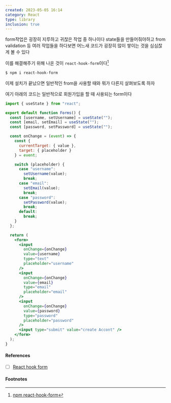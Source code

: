 ```yaml
---
created: 2023-05-05 16:14
category: React
type: library
inclusion: true
---
```


form작업은 굉장히 지루하고 귀찮은 작업 중 하나이다
state들을 만들어줘야하고 from validation 등 여러 작업들을 하다보면 어느새 코드가 굉장히 많이 쌓이는 것을 심심찮게 볼 수 있다

이를 해결해주기 위해 나온 것이 `react-hook-form`이다[^1]

```bash
$ npm i react-hook-form
```

이제 설치가 끝났으면 일반적인 from을 사용할 때와 뭐가 다른지 살펴보도록 하자

여기 아래의 코드는 일반적으로 회원가입을 할 때 사용되는 form이다

```jsx
import { useState } from "react";

export default function Forms() {
  const [username, setUsername] = useState("");
  const [email, setEmail] = useState("");
  const [password, setPassword] = useState("");

  const onChange = (event) => {
    const {
      currentTarget: { value },
      target: { placeholder }
    } = event;

    switch (placeholder) {
      case "username":
        setUsername(value);
        break;
      case "email":
        setEmail(value);
        break;
      case "password":
        setPassword(value);
        break;
      default:
        break;
    }
  };

  return (
    <form>
      <input
        onChange={onChange}
        value={username}
        type="text"
        placeholder="username"
      />
      <input
        onChange={onChange}
        value={email}
        type="email"
        placeholder="email"
      />
      <input
        onChange={onChange}
        value={password}
        type="password"
        placeholder="password"
      />
      <input type="submit" value="create Accont" />
    </form>
  );
}
```









#### References
- [ ] [React hook form](https://react-hook-form.com/)

#### Footnotes

[^1]: [npm react-hook-form](https://www.npmjs.com/package/react-hook-form)